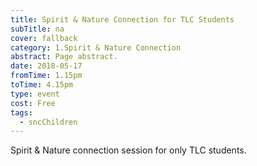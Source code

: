 ```yaml
---
title: Spirit & Nature Connection for TLC Students
subTitle: na
cover: fallback
category: 1.Spirit & Nature Connection
abstract: Page abstract.
date: 2018-05-17
fromTime: 1.15pm
toTime: 4.15pm
type: event
cost: Free
tags:
  - sncChildren
---
```


Spirit & Nature connection session for only TLC students.

